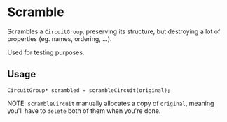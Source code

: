 # Scramble

Scrambles a `CircuitGroup`, preserving its structure, but destroying a lot of
properties (eg. names, ordering, ...).

Used for testing purposes.

## Usage

`CircuitGroup* scrambled = scrambleCircuit(original);`

NOTE: `scrambleCircuit` manually allocates a copy of `original`, meaning you'll
have to `delete` both of them when you're done.
